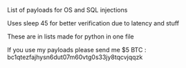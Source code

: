 List of payloads for OS and SQL injections 

Uses sleep 45 for better verification due to latency and stuff

These are in lists made for python in one file

If you use my payloads please send me $5 BTC : bc1qtezfajhysn6dut07m60vtg0s33jy8tqcvjqqzk
